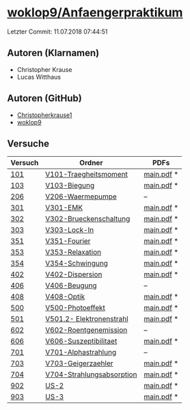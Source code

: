 # [woklop9/Anfaengerpraktikum](https://github.com/woklop9/Anfaengerpraktikum)

Letzter Commit: 11.07.2018 07:44:51

## Autoren (Klarnamen)
- Christopher Krause
- Lucas Witthaus

## Autoren (GitHub)
- [Christopherkrause1](https://github.com/Christopherkrause1)
- [woklop9](https://github.com/woklop9)

## Versuche

|        Versuch         |                                                      Ordner                                                      |                                                                              PDFs                                                                               |
|------------------------|------------------------------------------------------------------------------------------------------------------|-----------------------------------------------------------------------------------------------------------------------------------------------------------------|
|[101](../../versuch/101)|[V101-Traegheitsmoment](https://github.com/woklop9/Anfaengerpraktikum/tree/master/V101-Traegheitsmoment)          |[main.pdf](https://docs.google.com/viewer?url=https://raw.githubusercontent.com/NicoWeio/awesome-ap-pdfs/main/woklop9%E2%88%95Anfaengerpraktikum/101/main.pdf) \*|
|[103](../../versuch/103)|[V103-Biegung](https://github.com/woklop9/Anfaengerpraktikum/tree/master/V103-Biegung)                            |[main.pdf](https://docs.google.com/viewer?url=https://raw.githubusercontent.com/NicoWeio/awesome-ap-pdfs/main/woklop9%E2%88%95Anfaengerpraktikum/103/main.pdf) \*|
|[206](../../versuch/206)|[V206-Waermepumpe](https://github.com/woklop9/Anfaengerpraktikum/tree/master/V206-Waermepumpe)                    |–                                                                                                                                                                |
|[301](../../versuch/301)|[V301-EMK](https://github.com/woklop9/Anfaengerpraktikum/tree/master/V301-EMK)                                    |[main.pdf](https://docs.google.com/viewer?url=https://raw.githubusercontent.com/NicoWeio/awesome-ap-pdfs/main/woklop9%E2%88%95Anfaengerpraktikum/301/main.pdf) \*|
|[302](../../versuch/302)|[V302-Brueckenschaltung](https://github.com/woklop9/Anfaengerpraktikum/tree/master/V302-Brueckenschaltung)        |[main.pdf](https://docs.google.com/viewer?url=https://raw.githubusercontent.com/NicoWeio/awesome-ap-pdfs/main/woklop9%E2%88%95Anfaengerpraktikum/302/main.pdf) \*|
|[303](../../versuch/303)|[V303-Lock-In](https://github.com/woklop9/Anfaengerpraktikum/tree/master/V303-Lock-In)                            |[main.pdf](https://docs.google.com/viewer?url=https://raw.githubusercontent.com/NicoWeio/awesome-ap-pdfs/main/woklop9%E2%88%95Anfaengerpraktikum/303/main.pdf) \*|
|[351](../../versuch/351)|[V351-Fourier](https://github.com/woklop9/Anfaengerpraktikum/tree/master/V351-Fourier)                            |[main.pdf](https://docs.google.com/viewer?url=https://raw.githubusercontent.com/NicoWeio/awesome-ap-pdfs/main/woklop9%E2%88%95Anfaengerpraktikum/351/main.pdf) \*|
|[353](../../versuch/353)|[V353-Relaxation](https://github.com/woklop9/Anfaengerpraktikum/tree/master/V353-Relaxation)                      |[main.pdf](https://docs.google.com/viewer?url=https://raw.githubusercontent.com/NicoWeio/awesome-ap-pdfs/main/woklop9%E2%88%95Anfaengerpraktikum/353/main.pdf) \*|
|[354](../../versuch/354)|[V354-Schwingung](https://github.com/woklop9/Anfaengerpraktikum/tree/master/V354-Schwingung)                      |[main.pdf](https://docs.google.com/viewer?url=https://raw.githubusercontent.com/NicoWeio/awesome-ap-pdfs/main/woklop9%E2%88%95Anfaengerpraktikum/354/main.pdf) \*|
|[402](../../versuch/402)|[V402-Dispersion](https://github.com/woklop9/Anfaengerpraktikum/tree/master/V402-Dispersion)                      |[main.pdf](https://docs.google.com/viewer?url=https://raw.githubusercontent.com/NicoWeio/awesome-ap-pdfs/main/woklop9%E2%88%95Anfaengerpraktikum/402/main.pdf) \*|
|[406](../../versuch/406)|[V406-Beugung](https://github.com/woklop9/Anfaengerpraktikum/tree/master/V406-Beugung)                            |–                                                                                                                                                                |
|[408](../../versuch/408)|[V408-Optik](https://github.com/woklop9/Anfaengerpraktikum/tree/master/V408-Optik)                                |[main.pdf](https://docs.google.com/viewer?url=https://raw.githubusercontent.com/NicoWeio/awesome-ap-pdfs/main/woklop9%E2%88%95Anfaengerpraktikum/408/main.pdf) \*|
|[500](../../versuch/500)|[V500-Photoeffekt](https://github.com/woklop9/Anfaengerpraktikum/tree/master/V500-Photoeffekt)                    |[main.pdf](https://docs.google.com/viewer?url=https://raw.githubusercontent.com/NicoWeio/awesome-ap-pdfs/main/woklop9%E2%88%95Anfaengerpraktikum/500/main.pdf) \*|
|[501](../../versuch/501)|[V501,2- Elektronenstrahl](https://github.com/woklop9/Anfaengerpraktikum/tree/master/V501%2C2-%20Elektronenstrahl)|[main.pdf](https://docs.google.com/viewer?url=https://raw.githubusercontent.com/NicoWeio/awesome-ap-pdfs/main/woklop9%E2%88%95Anfaengerpraktikum/501/main.pdf) \*|
|[602](../../versuch/602)|[V602-Roentgenemission](https://github.com/woklop9/Anfaengerpraktikum/tree/master/V602-Roentgenemission)          |–                                                                                                                                                                |
|[606](../../versuch/606)|[V606-Suszeptibilitaet](https://github.com/woklop9/Anfaengerpraktikum/tree/master/V606-Suszeptibilitaet)          |[main.pdf](https://docs.google.com/viewer?url=https://raw.githubusercontent.com/NicoWeio/awesome-ap-pdfs/main/woklop9%E2%88%95Anfaengerpraktikum/606/main.pdf) \*|
|[701](../../versuch/701)|[V701-Alphastrahlung](https://github.com/woklop9/Anfaengerpraktikum/tree/master/V701-Alphastrahlung)              |–                                                                                                                                                                |
|[703](../../versuch/703)|[V703-Geigerzaehler](https://github.com/woklop9/Anfaengerpraktikum/tree/master/V703-Geigerzaehler)                |[main.pdf](https://docs.google.com/viewer?url=https://raw.githubusercontent.com/NicoWeio/awesome-ap-pdfs/main/woklop9%E2%88%95Anfaengerpraktikum/703/main.pdf) \*|
|[704](../../versuch/704)|[V704-Strahlungsabsorption](https://github.com/woklop9/Anfaengerpraktikum/tree/master/V704-Strahlungsabsorption)  |[main.pdf](https://docs.google.com/viewer?url=https://raw.githubusercontent.com/NicoWeio/awesome-ap-pdfs/main/woklop9%E2%88%95Anfaengerpraktikum/704/main.pdf) \*|
|[902](../../versuch/902)|[US-2](https://github.com/woklop9/Anfaengerpraktikum/tree/master/US-2)                                            |[main.pdf](https://docs.google.com/viewer?url=https://raw.githubusercontent.com/NicoWeio/awesome-ap-pdfs/main/woklop9%E2%88%95Anfaengerpraktikum/902/main.pdf) \*|
|[903](../../versuch/903)|[US-3](https://github.com/woklop9/Anfaengerpraktikum/tree/master/US-3)                                            |[main.pdf](https://docs.google.com/viewer?url=https://raw.githubusercontent.com/NicoWeio/awesome-ap-pdfs/main/woklop9%E2%88%95Anfaengerpraktikum/903/main.pdf) \*|
